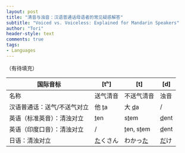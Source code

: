 ```yaml
---
layout: post
title: "清音与浊音：汉语普通话母语者的常见疑惑解答"
subtitle: "Voiced vs. Voiceless: Explained for Mandarin Speakers"
author: "Tori"
header-style: text
comments: true
tags:
- Languages
---
```


（有待填充）

| 国际音标                    | [tʰ]            | [t]                     | [d]         |
| --------------------------- | --------------- | ----------------------- | ----------- |
| 名称                        | 送气清音        | 不送气清音              | 浊音        |
| 汉语普通话：送气/不送气对立 | 他 <u>t</u>a    | 大 <u>d</u>a            | /           |
| 英语（标准英音）：清浊对立  | <u>t</u>en      | s<u>t</u>em             | <u>d</u>ent |
| 英语（印度口音）：清浊对立  | /               | <u>t</u>en, s<u>t</u>em | <u>d</u>ent |
| 日语：清浊对立              | <u>た</u>くさん | わかっ<u>た</u>         | <u>だ</u>け |


